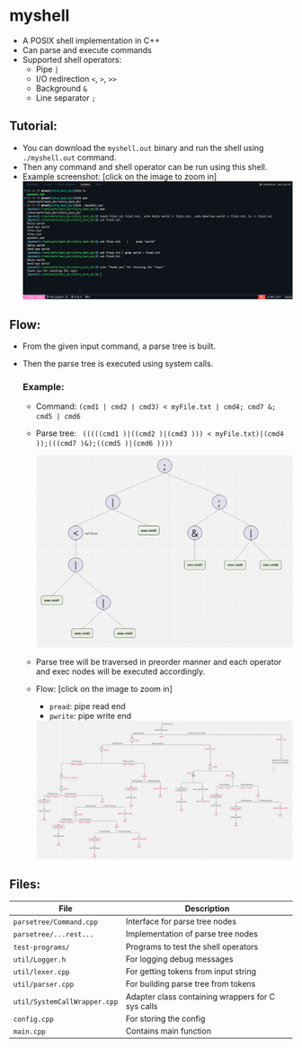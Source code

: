 # myshell
- A POSIX shell implementation in C++
- Can parse and execute commands
- Supported shell operators: 
    - Pipe `|`
    - I/O redirection `<`, `>`, `>>`
    - Background `&`
    - Line separator `;`



## Tutorial:
- You can download the `myshell.out` binary and run the shell using `./myshell.out` command.
- Then any command and shell operator can be run using this shell.
- Example screenshot: [click on the image to zoom in]
    <img src='readme-files/shell_screenshot.png'>



## Flow:
- From the given input command, a parse tree is built.
- Then the parse tree is executed using system calls.

    ### Example:
    - Command: `(cmd1 | cmd2 | cmd3) < myFile.txt | cmd4; cmd7 &; cmd5 | cmd6`
    - Parse tree: ` (((((cmd1 )|((cmd2 )|(cmd3 ))) < myFile.txt)|(cmd4 ));(((cmd7 )&);((cmd5 )|(cmd6 ))))`
    
        <img src="readme-files/parsetree2..png">

    - Parse tree will be traversed in preorder manner and each operator and exec nodes will be executed accordingly.
    - Flow: [click on the image to zoom in]
        - `pread`: pipe read end
        - `pwrite`: pipe write end
          
        <img src="readme-files/shell_flow.png">

## Files:
| File | Description |
|----------|----------|
| `parsetree/Command.cpp` | Interface for parse tree nodes |
| `parsetree/...rest...` | Implementation of parse tree nodes |
| `test-programs/` | Programs to test the shell operators |
| `util/Logger.h` | For logging debug messages |
| `util/lexer.cpp` | For getting tokens from input string |
| `util/parser.cpp` | For building parse tree from tokens |
| `util/SystemCallWrapper.cpp` | Adapter class containing wrappers for C sys calls |
| `config.cpp` | For storing the config |
| `main.cpp` | Contains main function |
